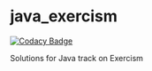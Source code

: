 # java_exercism
[![Codacy Badge](https://api.codacy.com/project/badge/Grade/153098dd1d8c4570b08b69612b457f35)](https://www.codacy.com/app/tqa236/java_exercism?utm_source=github.com&amp;utm_medium=referral&amp;utm_content=tqa236/java_exercism&amp;utm_campaign=Badge_Grade)

Solutions for Java track on Exercism
